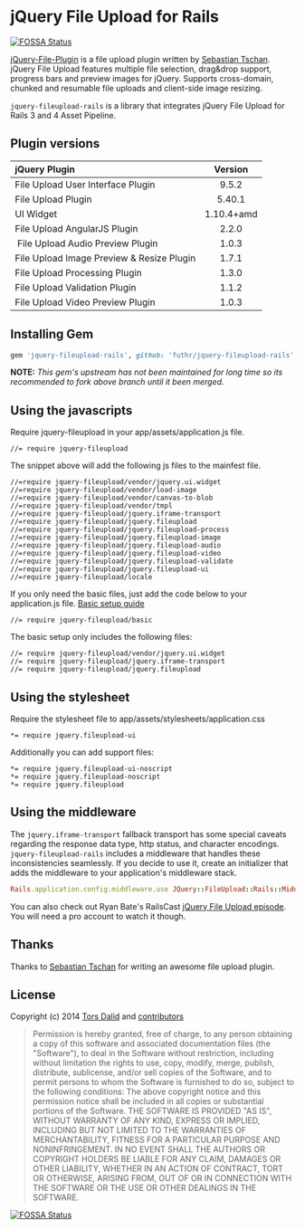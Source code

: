 # jQuery File Upload for Rails
[![FOSSA Status](https://app.fossa.com/api/projects/git%2Bgithub.com%2Fbizimply%2Fjquery-fileupload-rails.svg?type=shield)](https://app.fossa.com/projects/git%2Bgithub.com%2Fbizimply%2Fjquery-fileupload-rails?ref=badge_shield)


[jQuery-File-Plugin][1] is a file upload plugin written by [Sebastian Tschan][2]. jQuery File Upload features multiple file selection, drag&drop support, progress bars and preview images for jQuery. Supports cross-domain, chunked and resumable file uploads and client-side image resizing.

`jquery-fileupload-rails` is a library that integrates jQuery File Upload for Rails 3 and 4 Asset Pipeline.

## Plugin versions

| jQuery Plugin                             | Version    |
|:------------------------------------------|:----------:|
| File Upload User Interface Plugin         | 9.5.2      |
| File Upload Plugin                        | 5.40.1     |
| UI Widget                                 | 1.10.4+amd |
| File Upload AngularJS Plugin              | 2.2.0      |
| File Upload Audio Preview Plugin          | 1.0.3      |
| File Upload Image Preview & Resize Plugin | 1.7.1      |
| File Upload Processing Plugin             | 1.3.0      |
| File Upload Validation Plugin             | 1.1.2      |
| File Upload Video Preview Plugin          | 1.0.3      |

## Installing Gem
```ruby
gem 'jquery-fileupload-rails', github: 'futhr/jquery-fileupload-rails'
```

**NOTE:** _This gem's upstream has not been maintained for long time so its recommended to fork above branch until it been merged._

## Using the javascripts

Require jquery-fileupload in your app/assets/application.js file.

    //= require jquery-fileupload

The snippet above will add the following js files to the mainfest file.

    //=require jquery-fileupload/vendor/jquery.ui.widget
    //=require jquery-fileupload/vendor/load-image
    //=require jquery-fileupload/vendor/canvas-to-blob
    //=require jquery-fileupload/vendor/tmpl
    //=require jquery-fileupload/jquery.iframe-transport
    //=require jquery-fileupload/jquery.fileupload
    //=require jquery-fileupload/jquery.fileupload-process
    //=require jquery-fileupload/jquery.fileupload-image
    //=require jquery-fileupload/jquery.fileupload-audio
    //=require jquery-fileupload/jquery.fileupload-video
    //=require jquery-fileupload/jquery.fileupload-validate
    //=require jquery-fileupload/jquery.fileupload-ui
    //=require jquery-fileupload/locale

If you only need the basic files, just add the code below to your application.js file. [Basic setup guide][3]

    //= require jquery-fileupload/basic

The basic setup only includes the following files:

    //= require jquery-fileupload/vendor/jquery.ui.widget
    //= require jquery-fileupload/jquery.iframe-transport
    //= require jquery-fileupload/jquery.fileupload

## Using the stylesheet

Require the stylesheet file to app/assets/stylesheets/application.css

    *= require jquery.fileupload-ui

Additionally you can add support files:

    *= require jquery.fileupload-ui-noscript
    *= require jquery.fileupload-noscript
    *= require jquery.fileupload

## Using the middleware

The `jquery.iframe-transport` fallback transport has some special caveats regarding the response data type, http status, and character encodings. `jquery-fileupload-rails` includes a middleware that handles these inconsistencies seamlessly. If you decide to use it, create an initializer that adds the middleware to your application's middleware stack.
```ruby
Rails.application.config.middleware.use JQuery::FileUpload::Rails::Middleware
```

You can also check out Ryan Bate's RailsCast [jQuery File Upload episode][4]. You will need a pro account to watch it though.

## Thanks
Thanks to [Sebastian Tschan][2] for writing an awesome file upload plugin.

## License
Copyright (c) 2014 [Tors Dalid][6] and [contributors][5]

> Permission is hereby granted, free of charge, to any person obtaining a copy of this software and associated documentation files (the "Software"), to deal in the Software without restriction, including without limitation the rights to use, copy, modify, merge, publish, distribute, sublicense, and/or sell copies of the Software, and to permit persons to whom the Software is furnished to do so, subject to the following conditions:
The above copyright notice and this permission notice shall be included in all copies or substantial portions of the Software.
THE SOFTWARE IS PROVIDED "AS IS", WITHOUT WARRANTY OF ANY KIND, EXPRESS OR IMPLIED, INCLUDING BUT NOT LIMITED TO THE WARRANTIES OF MERCHANTABILITY, FITNESS FOR A PARTICULAR PURPOSE AND NONINFRINGEMENT. IN NO EVENT SHALL THE AUTHORS OR COPYRIGHT HOLDERS BE LIABLE FOR ANY CLAIM, DAMAGES OR OTHER LIABILITY, WHETHER IN AN ACTION OF CONTRACT, TORT OR OTHERWISE, ARISING FROM, OUT OF OR IN CONNECTION WITH THE SOFTWARE OR THE USE OR OTHER DEALINGS IN THE SOFTWARE.

[1]: https://github.com/blueimp/jQuery-File-Upload
[2]: https://github.com/blueimp
[3]: https://github.com/blueimp/jQuery-File-Upload/wiki/Basic-plugin
[4]: http://railscasts.com/episodes/381-jquery-file-upload?view=comments
[5]: https://github.com/tors/jquery-fileupload-rails/graphs/contributors
[6]: https://github.com/tors


[![FOSSA Status](https://app.fossa.com/api/projects/git%2Bgithub.com%2Fbizimply%2Fjquery-fileupload-rails.svg?type=large)](https://app.fossa.com/projects/git%2Bgithub.com%2Fbizimply%2Fjquery-fileupload-rails?ref=badge_large)